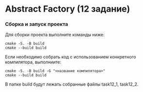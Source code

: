 # Abstract Factory (12 задание)


### Сборка и запуск проекта
Для сборки проекта выполните команды ниже:
```
cmake -S. -B build
cmake --build build
```
Если необходимо собрать код с использованием конкретного компилятора, выполниите:
```
cmake -S. -B build -G "<название компилятора>"
cmake --build build
```

В папке build будут лежать собранные файлы task12_1, task12_2.

